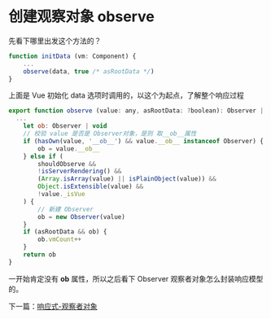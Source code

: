 <!-- vue_learn--响应式-创建观察对象 observe -->

# 创建观察对象 observe
先看下哪里出发这个方法的？

````js
function initData (vm: Component) {
    ...
    observe(data, true /* asRootData */)
}
````

上面是 Vue 初始化 data 选项时调用的，以这个为起点，了解整个响应过程

````js
export function observe (value: any, asRootData: ?boolean): Observer | void {
  ...
    let ob: Observer | void
    // 校验 value 是否是 Observer对象，是则 取__ob__属性
    if (hasOwn(value, '__ob__') && value.__ob__ instanceof Observer) {
        ob = value.__ob__
    } else if (
        shouldObserve &&
        !isServerRendering() &&
        (Array.isArray(value) || isPlainObject(value)) &&
        Object.isExtensible(value) &&
        !value._isVue
    ) {
        // 新建 Observer
        ob = new Observer(value)
    }
    if (asRootData && ob) {
        ob.vmCount++
    }
    return ob
}
````

一开始肯定没有 **__ob__** 属性，所以之后看下 Observer 观察者对象怎么封装响应模型的。

下一篇：[响应式-观察者对象](./vue_learn_reactive_Observer.md)